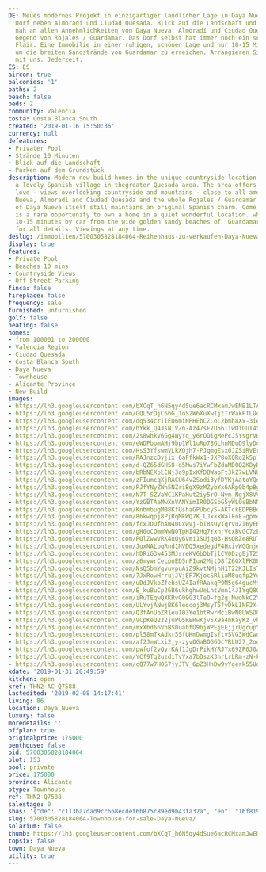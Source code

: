 ```yaml
---
DE: Neues modernes Projekt in einzigartiger ländlicher Lage in Daya Nueva, einem schönen  spanischen
  Dorf neben Almoradí und Ciudad Quesada. Blick auf die Landschaft und die Berge,  aber
  nah an allen Annehmlichkeiten von Daya Nueva, Almoradí und Ciudad Quesada und der  gesamten
  Gegend von Rojales / Guardamar. Das Dorf selbst hat immer noch ein schönes original  spanisches
  Flair. Eine Immobilie in einer ruhigen, schönen Lage und nur 10-15 Minuten mit dem  Auto,
  um die breiten Sandstrände von Guardamar zu erreichen. Arrangieren Sie Ihre  Besichtigung
  mit uns. Jederzeit.
ES: ES
aircon: true
balconies: '1'
baths: 2
beach: false
beds: 2
community: Valencia
costa: Costa Blanca South
created: '2019-01-16 15:50:36'
currency: null
defeatures:
- Privater Pool
- Strände 10 Minuten
- Blick auf die Landschaft
- Parken auf dem Grundstück
description: Modern new build homes in the unique countryside location in Daya Nueva
  a lovely Spanish village in thegreater Quesada area. The area offers all you may
  love - views overlooking countryside and mountains - close to all amenities of Daya
  Nueva, Almoradí and Ciudad Quesada and the whole Rojales / Guardamar area. The village
  of Daya Nueva itself still maintains an original Spanish charm. Come and see. This
  is a rare opportunity to own a home in a quiet wonderful location. which is only
  10-15 minutes by car from the wide golden sandy beaches of  Guardamar. Enjoy. Ask
  for all details. Viewings at any time.
deslug: /immobilien/5700305828184064-Reihenhaus-zu-verkaufen-Daya-Nueva/
display: true
features:
- Private Pool
- Beaches 10 mins
- Countryside Views
- Off Street Parking
finca: false
fireplace: false
frequency: sale
furnished: unfurnished
golf: false
heating: false
homes:
- from 100001 to 200000
- Valencia Region
- Ciudad Quesada
- Costa Blanca South
- Daya Nueva
- Townhouse
- Alicante Province
- New Build
images:
- https://lh3.googleusercontent.com/bXCqT_h6N5qy4dSue6acRCMxamJwENB1LTAZqnrEiHo6zmyHgpoQkcVYjx6jDkfxCCFdnRtkgo7bcTlk4qxY=w640-rj-e30-l100
- https://lh3.googleusercontent.com/GQL5rDjC6hG_1oS2W6XuXwIjtTrWakFTLUquolX7F-BbYclTS1mXACX0Df5kb-RegixwsBI5vtGlD0r1FPmw=w640-rj-e30-l100
- https://lh3.googleusercontent.com/dq534criIED6miNPHEbCZLoL2bmh8Xx-3ieEFle3pTZx8R3gT1lUztOAVt1qYFoS5lCuDxPottFvspZz02tz=w640-rj-e30-l100
- https://lh3.googleusercontent.com/hYkk_Q4JsNTVZn-Az47sF7U56TiwOiGUT4t8kFenlw-2aKWnnX4BVeNBGpTxfzjSBhexk5KngJB59Nk3r1cH=w640-rj-e30-l100
- https://lh3.googleusercontent.com/2s8whkV6Gg4WyYq_y6rODigMePcJ5YsgrVHDeKipfJlmsE_WguZFeB4QCgvRuJF9VJ-nB2xDFA0IaFBTDL8=w640-rj-e30-l100
- https://lh3.googleusercontent.com/eWDPbomAHj9bp1Wl1uRp78GLhnMDuD9lyDoBhYhUl7kWbVjtDTz-eh00P3xaz7PjaCaYs0haZVQVHlhcxa1Y=w640-rj-e30-l100
- https://lh3.googleusercontent.com/HsS3YfswmVLkXOjh7-PJqmgEsx0JZSiRVErBR_1vJ-zN0Mafg2inyCW9Pc7TsrB2kcZL-JIbqDoxPUarEn6S=w640-rj-e30-l100
- https://lh3.googleusercontent.com/RAJnzcDyjix_6aFfkWx1-JXP8oXQRo2k5p_Zz4Z_01ySPC-TMgYTdMpvRbKnkIa3QpJlF6xTTyb9EfnxjPOaGg=w640-rj-e30-l100
- https://lh3.googleusercontent.com/d-QZ65dGH58-d5Mws7iYwFbZdaMD0O2KDyRjSqxksD1a7RFfOfl7exSUjSseN8h60xw4HvmC8u3CqTY3k6k=w640-rj-e30-l100
- https://lh3.googleusercontent.com/bRbNEXpLCNj3o9pIxKfDBWaoFt3kZ7wLVNU11fwKPEHBHVKq-tzHtngxS5AznmqVSkxPkF2HPa9ByWeeBRU=w640-rj-e30-l100
- https://lh3.googleusercontent.com/zFIumcqXjRACU64v2Sodi3yfDYKjAatoYQnZ580ixdhDaAaiQTf9GnZY9neDEDvirYfihOWdpk91i6nxTpri-A=w640-rj-e30-l100
- https://lh3.googleusercontent.com/PJfYNyZWn5NZriBgX9zMZybYx6ARp0b4pBg12BHf6ee3J7zP5NXOv4iypz9EP0ukm2HQq1xH32EsG-GL8OGE=w640-rj-e30-l100
- https://lh3.googleusercontent.com/N7T_SZVaWC1KPaHut2iy5rO_Nym_NgjX8VVtmCl_4ts7bcRrWIs1pbmIqC848JsFF4AX2mnO43t2QK9uRpaU4g=w640-rj-e30-l100
- https://lh3.googleusercontent.com/YzGBTAeMwXnVANYimIR0DGSbG5yWL0sBbNNP0A8DipyxHkizeB9j-hZi2qsy9bptvVb02spe9S_PozI6SeZO=w640-rj-e30-l100
- https://lh3.googleusercontent.com/KnbmbugM08KfUshaGPUbcyS-AKTckEDPBBd9abn1SzrnLLIQGGUHkl1fBYQM1DJR5dVga1j0I6Jr5a6nu_pn=w640-rj-e30-l100
- https://lh3.googleusercontent.com/86kwqpj8PjRqMFWQ7K_LJxkkWalFnE-gpme0U30ans4fwGqUA12PYgnp_a18_Fmj_-NB4k98CwL3Pay6C9I8-w=w640-rj-e30-l100
- https://lh3.googleusercontent.com/fcxJDOfhAW40CxwVj-bI8sUyTqrvu2I6yEROf-MH9bPP6CNQT8UyHGwIJaUiyrCuPIMo1G5QLdb_6h8zYx0A=w640-rj-e30-l100
- https://lh3.googleusercontent.com/gH0oCOmmWwNOTpHI42Hq7YxnrVcxBvGC7zEZfbVKWsK_fHjOPZIQ3TlzP7l104J4S0bn_KwVto28IOcVo3Us=w640-rj-e30-l100
- https://lh3.googleusercontent.com/PQlZwwVRK4uQy6Vmi1SUjq03-HsQRZe8RUTiIQGgBw72hCKVJqlrsVojiJzGG1NvendciTgDVC3aBk1kF1w=w640-rj-e30-l100
- https://lh3.googleusercontent.com/JuxNALpqRnd1NVDQ5xedegdF4HxivWGGnjeyIj0ZEz4grBObKkczAPScFGTBB0USBllco_YhwNJlbcrDmH7kCQ=w640-rj-e30-l100
- https://lh3.googleusercontent.com/hDRiG3w453MJrreKV6bDbTjlCV0DzgEjT25aOt3ezpKcY9t5q1t1uNc1VC11tyEOTiaFMsACgbeuufk1L4Q=w640-rj-e30-l100
- https://lh3.googleusercontent.com/z6mywrCeLpnED5nFIuW2MjtD8fZ6GXlFK0PWVTAkSnSvRXn6gNKfwVOHvSsIesab9lbq_7rgh0uwuJmIo-sbdA=w640-rj-e30-l100
- https://lh3.googleusercontent.com/NsQ5bmYgvuvpuAiZ9kvtNMjhH1T22KJLIsToTFAnk3ndpX1cR-IQ5f8XXBNyrDfKKt6gq_wvUY-TrdXUr7s=w640-rj-e30-l100
- https://lh3.googleusercontent.com/7JxRowHrrujJVjEF7KjocSRliaM8uqfp2YuH0aBNOFoDIDpnlM5-uGQGIKk26QDuKw8fTslvzqPXIqXOCD8boQ=w640-rj-e30-l100
- https://lh3.googleusercontent.com/uDdJVkoZfebsUZ4IafRAakqP9M5g64gucMtOjUFL9u397nhyGI_CQ73fy4njcNzHhKCHwmolAV1Qr-fAbkU=w640-rj-e30-l100
- https://lh3.googleusercontent.com/E_kuBuCp26B6ukhghwUeLhtVmn14JIYgQ8OQVDOc6GOcsJaZWkAq0uZjpYNjErqt-faXwy_AnEbR2KHx0hkPEQ=w640-rj-e30-l100
- https://lh3.googleusercontent.com/iRuTEqwQXKRvG09G3lTeO-fg2g_NwoNkC2Ya1bPpZ45TiVp5x-Hrblf3MJAqWIn5_V4XCiIP0mBMgk-I8g0WOA=w640-rj-e30-l100
- https://lh3.googleusercontent.com/ULYvjANwjBK6leocoj3MsyT5fyDkLINF2X-uCNo1UFnp_q26LCidwF8-bHm0OSOUF1KvxrLS_6UHA9jXC6Fg=w640-rj-e30-l100
- https://lh3.googleusercontent.com/Q3fAnUbZR1eu103Ye1btRwrMciBwN0UW5D0JeNCPAEyotxOIGIX2_eRmHrxgz6Qps0IzxaOwL1kYHN4uttt2=w640-rj-e30-l100
- https://lh3.googleusercontent.com/VCpKeQ2z2juPO5RERwKjv5X9a4nKayKz_vhZ3M_Rc87WRph6xeQh-WKnzBl0bptgNjBVw9V7kRIRPqbzXUo=w640-rj-e30-l100
- https://lh3.googleusercontent.com/mxXbd66VhBS0uabfU9bjWPEjEEjjrUgcupYkcOgJWH0mNwCKK7pvkp9zJuHCwXh3LKBydRCQmb6AO2vrz1o=w640-rj-e30-l100
- https://lh3.googleusercontent.com/pl58mTkAdkr5SfUHmDwmgIsftvSVG3WdCwo56R9sNv5rbjQDS_Ii0G7OVl9MspWMnKf2EFYhiNcZqFE_V3UL=w640-rj-e30-l100
- https://lh3.googleusercontent.com/af2JmWLxi2_y-zyvOGaBOG6DcYRLU27_2odrl3coEdvFzmXjLoJlbJ5x_r87d_GkNCewLuF2L0Gqeg-ONxE=w640-rj-e30-l100
- https://lh3.googleusercontent.com/pwfof2vQyrKAf1JgDrPikHYRJYx69ZP0J0afbB8yPjidltC0XGB4kD3clA-TFRT5XW7SQmbrKu4qx36wxQPg=w640-rj-e30-l100
- https://lh3.googleusercontent.com/YCf9Tq2uzdiTvYxa7bDszK3nrLrLRm-zN-FLZ8Il2aKDVfpH4FQp-iTxtfXJeMh3lMQO5vtdMo0oH-wec6o=w640-rj-e30-l100
- https://lh3.googleusercontent.com/cQ77w7HOG7jyJTV_6pZ3HnDw9yYgerk55UqWXnJgd70tJgp8OAlazn-cPzCoMqxYrXcedf68v6kKHAD3KvNgHQ=w640-rj-e30-l100
kdate: '2019-01-31 20:49:59'
kitchen: open
kref: THN2-AC-Q7588
lastedited: '2019-02-08 14:17:41'
living: 86
location: Daya Nueva
luxury: false
moredetails: ''
offplan: true
originalprice: 175000
penthouse: false
pid: 5700305828184064
plot: 153
pool: private
price: 175000
province: Alicante
ptype: Townhouse
ref: THN2-Q7588
salestage: 0
shas: '{"de": "c113ba7dad9cc668ecdef6b875c89ed9b43fa32a", "en": "16f8191176cddfc4a321230991bf02cee2613e31"}'
slug: 5700305828184064-Townhouse-for-sale-Daya-Nueva/
solarium: false
thumb: https://lh3.googleusercontent.com/bXCqT_h6N5qy4dSue6acRCMxamJwENB1LTAZqnrEiHo6zmyHgpoQkcVYjx6jDkfxCCFdnRtkgo7bcTlk4qxY=w400-h240-n-rj-e30-l100
topsix: false
town: Daya Nueva
utility: true
---
```

